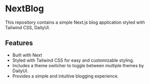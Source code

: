 # NextBlog 

This repository contains a simple Next.js blog application styled with Tailwind CSS, DailyUI.

## Features

- Built with Next
- Styled with Tailwind CSS for easy and customizable styling.
- Includes a theme switcher to toggle between multiple themes by DailyUI.
- Provides a simple and intuitive blogging experience.
